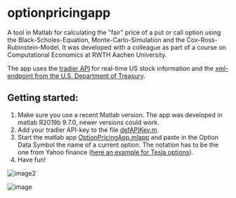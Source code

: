 # optionpricingapp
A tool in Matlab for calculating the "fair" price of a put or call option using the Black-Scholes-Equation, Monte-Carlo-Simulation and the Cox-Ross-Rubinstein-Model. It was developed with a colleague as part of a course on Computational Economics at RWTH Aachen University.

The app uses the [tradier API](https://documentation.tradier.com/brokerage-api/overview/market-data) for real-time US stock information and the [xml-endpoint from the U.S. Department of Treasury](https://www.treasury.gov/resource-center/data-chart-center/interest-rates/pages/textview.aspx?data=yield).

## Getting started:
1. Make sure you use a recent Matlab version. The app was developed in matlab R2019b 9.7.0, newer versions could work.
2. Add your tradier API-key to the file [defAPIKey.m](defAPIKey.m). 
3. Start the matlab app [OptionPricingApp.mlapp](OptionPricingApp.mlapp) and paste in the Option Data Symbol the name of a current option. The notation has to be the one from Yahoo finance ([here an example for Tesla options](https://finance.yahoo.com/quote/TSLA/options/)).
4. Have fun!

![image2](https://user-images.githubusercontent.com/40469812/118652559-04c0ba80-b7e7-11eb-9142-e75ba2574b71.png)

![image](https://user-images.githubusercontent.com/40469812/118652568-07bbab00-b7e7-11eb-95fc-178f24497dc8.png)

